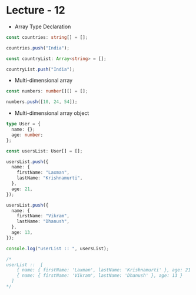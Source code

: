 # Lecture - 12

- Array Type Declaration

```typescript
const countries: string[] = [];

countries.push("India");
```

```typescript
const countryList: Array<string> = [];

countryList.push("India");
```

- Multi-dimensional array

```typescript
const numbers: number[][] = [];

numbers.push([10, 24, 54]);
```

- Multi-dimensional array object

```typescript
type User = {
  name: {};
  age: number;
};

const usersList: User[] = [];

usersList.push({
  name: {
    firstName: "Laxman",
    lastName: "Krishnamurti",
  },
  age: 21,
});

usersList.push({
  name: {
    firstName: "Vikram",
    lastName: "Dhanush",
  },
  age: 13,
});

console.log("userList :: ", usersList);

/*
userList ::  [
    { name: { firstName: 'Laxman', lastName: 'Krishnamurti' }, age: 21 },
    { name: { firstName: 'Vikram', lastName: 'Dhanush' }, age: 13 }
  ]
*/
```
